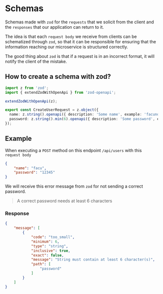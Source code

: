 # Schemas

Schemas made with `zod` for the `requests` that we solicit from the client and the `responses` that our application can return to it.

The idea is that each `request body` we receive from clients can be schematized through `zod`, so that it can be responsible for ensuring that the information reaching our microservice is structured correctly.

The good thing about `zod` is that if a request is in an incorrect format, it will notify the client of the mistake.

## How to create a schema with zod?

```ts
import z from 'zod';
import { extendZodWithOpenApi } from 'zod-openapi';

extendZodWithOpenApi(z);

export const CreateUserRequest = z.object({
  name: z.string().openapi({ description: 'Some name', example: 'facundocarballo' }),
  password: z.string().min(6).openapi({ description: 'Some password', example: '123456' }),
});
```

## Example

When executing a `POST` method on this endpoint `/api/users` with this `request body`

```JSON
{
    "name": "facu",
    "password": "12345"
}
```

We will receive this error message from `zod` for not sending a correct password.

> A correct password needs at least 6 characters

### Response

```JSON
{
    "message": [
        {
            "code": "too_small",
            "minimum": 6,
            "type": "string",
            "inclusive": true,
            "exact": false,
            "message": "String must contain at least 6 character(s)",
            "path": [
                "password"
            ]
        }
    ]
}
```
